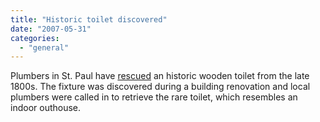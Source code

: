 ```yaml
---
title: "Historic toilet discovered"
date: "2007-05-31"
categories: 
  - "general"
---
```


Plumbers in St. Paul have [rescued](http://www.twincities.com/mld/twincities/15078316.htm) an historic wooden toilet from the late 1800s. The fixture was discovered during a building renovation and local plumbers were called in to retrieve the rare toilet, which resembles an indoor outhouse.
